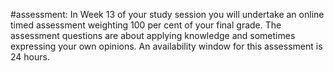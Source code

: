 #assessment: In Week 13 of your study session you will undertake an online timed assessment weighting 100 per cent of your final grade. The assessment questions are about applying knowledge and sometimes expressing your own opinions. An availability window for this assessment is 24 hours.